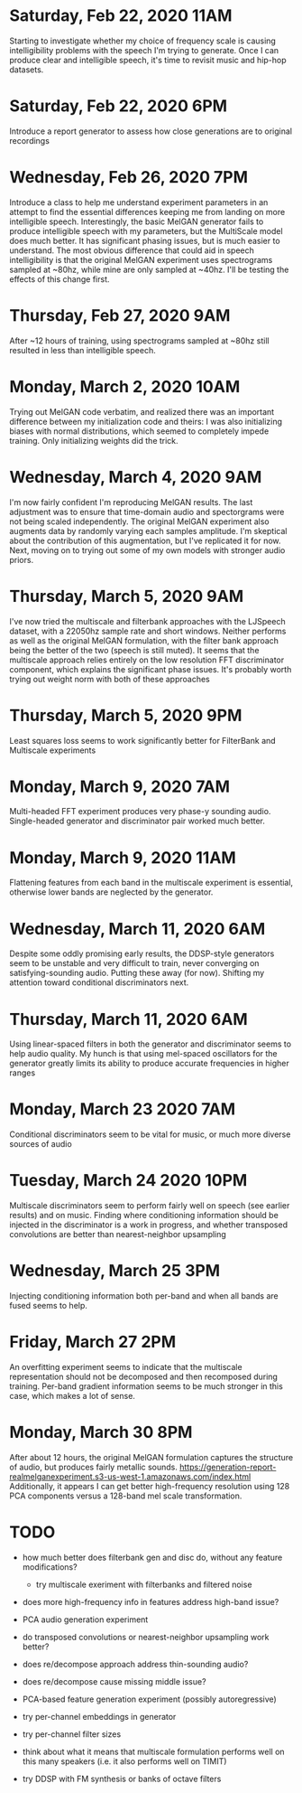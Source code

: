 # Saturday, Feb 22, 2020 11AM
Starting to investigate whether my choice of frequency scale is causing 
intelligibility problems with the speech I'm trying to generate.  Once I can 
produce clear and intelligible speech, it's time to revisit music and hip-hop 
datasets.

# Saturday, Feb 22, 2020 6PM
Introduce a report generator to assess how close generations are to original 
recordings

# Wednesday, Feb 26, 2020 7PM
Introduce a class to help me understand experiment parameters in an attempt to 
find the essential differences keeping me from landing on more intelligible 
speech.  Interestingly, the basic MelGAN generator fails to produce 
intelligible speech with my parameters, but the MultiScale model does much 
better.  It has significant phasing issues, but is much easier to understand.
The most obvious difference that could aid in speech intelligibility is that the
 original MelGAN experiment uses spectrograms sampled at ~80hz, while mine are
 only sampled at ~40hz.  I'll be testing the effects of this change first.

# Thursday, Feb 27, 2020 9AM
After ~12 hours of training, using spectrograms sampled at ~80hz still resulted
in less than intelligible speech.

# Monday, March 2, 2020 10AM
Trying out MelGAN code verbatim, and realized there was an important difference
between my initialization code and theirs:  I was also initializing biases with
normal distributions, which seemed to completely impede training.  Only 
initializing weights did the trick.  

# Wednesday, March 4, 2020 9AM
I'm now fairly confident I'm reproducing MelGAN results.  The last adjustment 
was to ensure that time-domain audio and spectorgrams were not being scaled
  independently.  The original MelGAN experiment also augments data by randomly
  varying each samples amplitude.  I'm skeptical about the contribution of this
  augmentation, but I've replicated it for now.  Next, moving on to trying out
  some of my own models with stronger audio priors.

# Thursday, March 5, 2020 9AM
I've now tried the multiscale and filterbank approaches with the LJSpeech 
dataset, with a 22050hz sample rate and short windows.  Neither performs as well
as the original MelGAN formulation, with the filter bank approach being the 
better of the two (speech is still muted).  It seems that the multiscale 
approach relies entirely on the low resolution FFT discriminator component, 
which explains the significant phase issues.  It's probably worth trying out
weight norm with both of these approaches 

# Thursday, March 5, 2020 9PM
Least squares loss seems to work significantly better for FilterBank and 
Multiscale experiments

# Monday, March 9, 2020 7AM
Multi-headed FFT experiment produces very phase-y sounding audio.  Single-headed 
generator and discriminator pair worked much better.


# Monday, March 9, 2020 11AM
Flattening features from each band in the multiscale experiment is essential, 
otherwise lower bands are neglected by the generator.


# Wednesday, March 11, 2020 6AM
Despite some oddly promising early results, the DDSP-style generators seem to
be unstable and very difficult to train, never converging on satisfying-sounding
audio.  Putting these away (for now).  Shifting my attention toward conditional
discriminators next.

# Thursday, March 11, 2020 6AM
Using linear-spaced filters in both the generator and discriminator seems to 
help audio quality.  My hunch is that using mel-spaced oscillators for the 
generator greatly limits its ability to produce accurate frequencies in higher
ranges

# Monday, March 23 2020 7AM
Conditional discriminators seem to be vital for music, or much more diverse 
sources of audio

# Tuesday, March 24 2020 10PM
Multiscale discriminators seem to perform fairly well on speech (see earlier 
results) and on music.  Finding where conditioning information should be 
injected in the discriminator is a work in progress, and whether transposed
convolutions are better than nearest-neighbor upsampling

# Wednesday, March 25 3PM
Injecting conditioning information both per-band and when all bands are fused
seems to help.

# Friday, March 27 2PM
An overfitting experiment seems to indicate that the multiscale representation
should not be decomposed and then recomposed during training.  Per-band 
gradient information seems to be much stronger in this case, which makes a lot of 
sense.

# Monday, March 30 8PM
After about 12 hours, the original MelGAN formulation captures the structure of 
audio, but produces fairly metallic sounds.
https://generation-report-realmelganexperiment.s3-us-west-1.amazonaws.com/index.html
Additionally, it appears I can get better high-frequency resolution using 128
PCA components versus a 128-band mel scale transformation.


 



# TODO
- how much better does filterbank gen and disc do, without any feature modifications?
    - try multiscale exeriment with filterbanks and filtered noise
- does more high-frequency info in features address high-band issue?
- PCA audio generation experiment
- do transposed convolutions or nearest-neighbor upsampling work better?
- does re/decompose approach address thin-sounding audio?
- does re/decompose cause missing middle issue?
- PCA-based feature generation experiment (possibly autoregressive)

- try per-channel embeddings in generator
- try per-channel filter sizes
- think about what it means that multiscale formulation performs well on 
    this many speakers (i.e. it also performs well on TIMIT)
- try DDSP with FM synthesis or banks of octave filters
